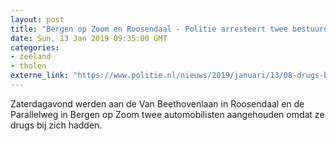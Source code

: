 ```yaml
---
layout: post
title: "Bergen op Zoom en Roosendaal - Politie arresteert twee bestuurders met drugs"
date: Sun, 13 Jan 2019 09:35:00 GMT
categories: 
- zeeland 
- tholen 
externe_link: "https://www.politie.nl/nieuws/2019/januari/13/08-drugs-bergen-op-zoom-en-roosendaal.html"
---
```


Zaterdagavond werden aan de Van Beethovenlaan in Roosendaal en de Parallelweg in Bergen op Zoom twee automobilisten aangehouden omdat ze drugs bij zich hadden.
